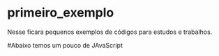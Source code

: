 # primeiro_exemplo
Nesse ficara pequenos exemplos de códigos para estudos e trabalhos. 

#Abaixo temos um pouco de JAvaScript

<!DOCTYPE html>
<html lang="en">
<head>
    <meta charset="UTF-8">
    <meta http-equiv="X-UA-Compatible" content="IE=edge">
    <meta name="viewport" content="width=device-width, initial-scale=1.0">
    <title>HTML & JS</title>
    <script>

        var diaSemana = prompt("Dia da Semana:", "Digite o Dia da Semana!");
        var dias = new Array();        
        dias = (["Domingo", "Segunda-Feira", "Terça-Feira", "Quarta-Feira", "Quinta-Feira", "Sexta-Feira", "Sabado"]);    

        if(diaSemana != null){
            for(var cont = 0; cont <= dias.length; cont++){
                if(cont != dias.length){
                    var certeza = window.confirm(dias[cont]);
                    if(certeza){
                        var frutas = new Array("Maçã", "Pera", "Uva", "Morango");
                        var resposta = window.prompt("Qual fruta você mais come?","Digite sua resposta!");
                        var resultado = frutas.indexOf(resposta);
                        if(resultado != -1){
                            alert("Meus parabens você escolheu uma das 4 frutas premiadas! Fruta: "+frutas[resultado]);
                            //!= Nesse momento a expressão abaixo e != de undefined
                            //Vamos mudar para 'defined'
                            var obj = frutas[resultado];
                            if (typeof obj !== 'undefined') {
                                // your code here
                                alert("Objeto exitente: "+frutas[resultado]);
                            }
                       }
                    }
                }                
            }
        };
    </script>
</head>
<body>
    
</body>
</html>
